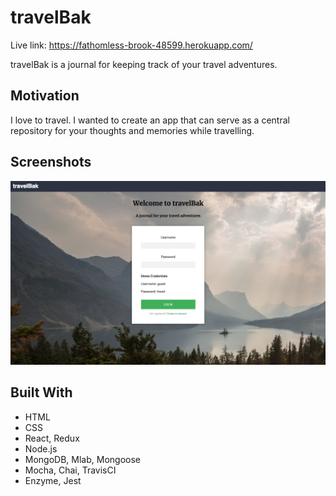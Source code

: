 # travelBak

Live link: https://fathomless-brook-48599.herokuapp.com/

travelBak is a journal for keeping track of your travel adventures. 
 
## Motivation

I love to travel. I wanted to create an app that can serve as a central repository for your thoughts and memories while travelling. 
   
## Screenshots

![screenshot](screenshot.png)

## Built With

* HTML
* CSS
* React, Redux
* Node.js 
* MongoDB, Mlab, Mongoose
* Mocha, Chai, TravisCI 
* Enzyme, Jest
